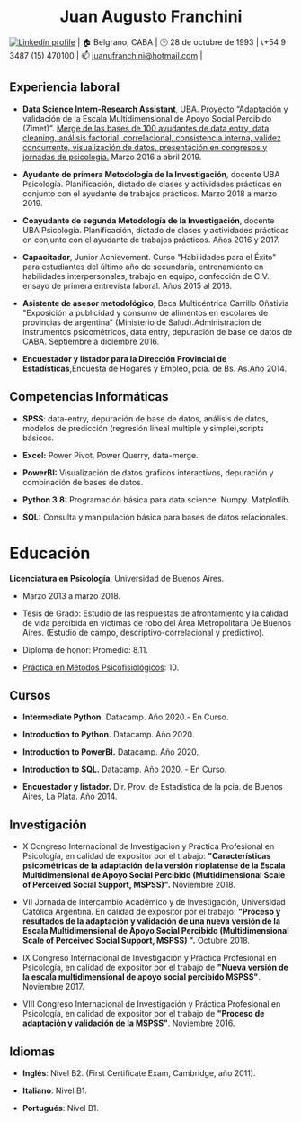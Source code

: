 <h1 align="center">Juan Augusto Franchini </h1>
<p align="center">

[![Linkedin profile](https://cdn3.iconfinder.com/data/icons/socialnetworking/32/linkedin.png)](https://www.linkedin.com/in/juan-augusto-franchini) | :house: Belgrano, CABA | :clock3: 28 de octubre de 1993 | :telephone_receiver:+54 9 3487 (15) 470100 | :mailbox: juanufranchini@hotmail.com | </p>

## Experiencia laboral

-   **Data Science Intern-Research Assistant**, UBA. Proyecto “Adaptación y validación de la Escala Multidimensional de Apoyo Social Percibido (Zimet)”. [Merge de las bases de 100 ayudantes de data entry, data cleaning, análisis factorial, correlacional, consistencia interna, validez concurrente, visualización de datos, presentación en congresos y jornadas de psicología.](https://github.com/PsyJuanFranchini/PsyJuanFranchini/blob/main/Multimedia/SPSS-Sample-Syntax-Zimet-MasterDB-2018-2015) Marzo 2016 a abril 2019.

-   **Ayudante de primera Metodología de la Investigación**, docente UBA Psicología. Planificación, dictado de clases y actividades prácticas en conjunto con el ayudante de trabajos prácticos. Marzo 2018 a marzo 2019.

-   **Coayudante de segunda Metodología de la Investigación**, docente UBA Psicología. Planificación, dictado de clases y actividades prácticas en conjunto con el ayudante de trabajos prácticos. Años 2016 y 2017.

-   **Capacitador**, Junior Achievement. Curso "Habilidades para el Éxito" para estudiantes del último año de secundaria, entrenamiento en habilidades interpersonales, trabajo en equipo, confección de C.V., ensayo de primera entrevista laboral. Años 2015 al 2018.

-   **Asistente de asesor metodológico**, Beca Multicéntrica Carrillo Oñativia "Exposición a publicidad y consumo de alimentos en escolares de provincias de argentina” (Ministerio de Salud).Administración de instrumentos psicométricos, data entry, depuración de base de datos de CABA. Septiembre a diciembre 2016.

-   **Encuestador y listador para la Dirección Provincial de Estadísticas**,Encuesta de Hogares y Empleo, pcia. de Bs. As.Año 2014.

## Competencias Informáticas

-   **SPSS**: data-entry, depuración de base de datos, análisis de datos, modelos de predicción (regresión lineal múltiple y simple),scripts básicos.

-   **Excel:** Power Pivot, Power Querry, data-merge.

-   **PowerBI:** Visualización de datos gráficos interactivos, depuración y combinación de bases de datos.

-   **Python 3.8:** Programación básica para data science. Numpy. Matplotlib.

-   **SQL:** Consulta y manipulación básica para bases de datos relacionales.

# Educación

**Licenciatura en Psicología**, Universidad de Buenos Aires.

-   Marzo 2013 a marzo 2018.

-   Tesis de Grado: Estudio de las respuestas de afrontamiento y la calidad de vida percibida en víctimas de robo del Área Metropolitana De Buenos Aires. (Estudio de campo, descriptivo-correlacional y predictivo).

-   Diploma de honor: Promedio: 8.11.

-   [Práctica en Métodos Psicofisiológicos](https://github.com/PsyJuanFranchini/PsyJuanFranchini/blob/main/Multimedia/Poster-Proyecto-de-Investigacion-Metodos-Psicofiologicos.pdf): 10.

## Cursos

-   **Intermediate Python.** Datacamp. Año 2020.- En Curso.

-   **Introduction to Python.** Datacamp. Año 2020.

-   **Introduction to PowerBI.** Datacamp. Año 2020.

-   **Introduction to SQL.** Datacamp. Año 2020. - En Curso.

-   **Encuestador y listador.** Dir. Prov. de Estadística de la pcia. de Buenos Aires, La Plata. Año 2014.

## Investigación

-   X Congreso Internacional de
    Investigación y Práctica Profesional en Psicología, en calidad de
    expositor por el trabajo: **"Características psicométricas de la
    adaptación de la versión rioplatense de la Escala Multidimensional
    de Apoyo Social Percibido (Multidimensional Scale of Perceived
    Social Support, MSPSS)".** Noviembre 2018.

-   VII Jornada de Intercambio Académico
    y de Investigación, Universidad Católica Argentina. En calidad de
    expositor por el trabajo: **"Proceso y resultados de la adaptación y validación de una nueva versión de la Escala Multidimensional de Apoyo Social Percibido (Multidimensional Scale of Perceived Social Support, MSPSS) ".** Octubre 2018.

-   IX Congreso Internacional de Investigación y Práctica Profesional en Psicología, en calidad de expositor por el trabajo de **"Nueva versión de la escala multidimensional de apoyo social percibido MSPSS"**. Noviembre 2017.

-   VIII Congreso Internacional de Investigación y Práctica Profesional en Psicología, en calidad de expositor por el trabajo de **"Proceso de adaptación y validación de la MSPSS"**. Noviembre 2016.

## Idiomas

-   **Inglés**: Nivel B2. (First Certificate Exam, Cambridge, año 2011).

-   **Italiano**: Nivel B1.

-   **Portugués**: Nivel B1.

